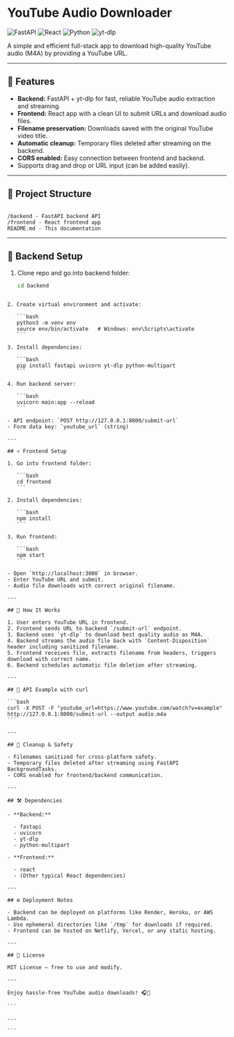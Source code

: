 # YouTube Audio Downloader

![FastAPI](https://img.shields.io/badge/FastAPI-v0.95-green) ![React](https://img.shields.io/badge/React-18-blue) ![Python](https://img.shields.io/badge/Python-3.10-blue) ![yt-dlp](https://img.shields.io/badge/yt--dlp-latest-orange)

A simple and efficient full-stack app to download high-quality YouTube audio (M4A) by providing a YouTube URL.

---

## 🚀 Features

- **Backend:** FastAPI + yt-dlp for fast, reliable YouTube audio extraction and streaming.
- **Frontend:** React app with a clean UI to submit URLs and download audio files.
- **Filename preservation:** Downloads saved with the original YouTube video title.
- **Automatic cleanup:** Temporary files deleted after streaming on the backend.
- **CORS enabled:** Easy connection between frontend and backend.
- Supports drag and drop or URL input (can be added easily).

---

## 📂 Project Structure

```

/backend - FastAPI backend API
/frontend - React frontend app
README.md - This documentation

```

---

## 🔧 Backend Setup

1. Clone repo and go into backend folder:

   ```bash
   cd backend
   ```

````

2. Create virtual environment and activate:

   ```bash
   python3 -m venv env
   source env/bin/activate   # Windows: env\Scripts\activate
   ```

3. Install dependencies:

   ```bash
   pip install fastapi uvicorn yt-dlp python-multipart
   ```

4. Run backend server:

   ```bash
   uvicorn main:app --reload
   ```

- API endpoint: `POST http://127.0.0.1:8000/submit-url`
- Form data key: `youtube_url` (string)

---

## ⚛️ Frontend Setup

1. Go into frontend folder:

   ```bash
   cd frontend
   ```

2. Install dependencies:

   ```bash
   npm install
   ```

3. Run frontend:

   ```bash
   npm start
   ```

- Open `http://localhost:3000` in browser.
- Enter YouTube URL and submit.
- Audio file downloads with correct original filename.

---

## 📡 How It Works

1. User enters YouTube URL in frontend.
2. Frontend sends URL to backend `/submit-url` endpoint.
3. Backend uses `yt-dlp` to download best quality audio as M4A.
4. Backend streams the audio file back with `Content-Disposition` header including sanitized filename.
5. Frontend receives file, extracts filename from headers, triggers download with correct name.
6. Backend schedules automatic file deletion after streaming.

---

## 🔑 API Example with curl

```bash
curl -X POST -F "youtube_url=https://www.youtube.com/watch?v=example" http://127.0.0.1:8000/submit-url --output audio.m4a
```

---

## 🧹 Cleanup & Safety

- Filenames sanitized for cross-platform safety.
- Temporary files deleted after streaming using FastAPI BackgroundTasks.
- CORS enabled for frontend/backend communication.

---

## 🛠️ Dependencies

- **Backend:**

  - fastapi
  - uvicorn
  - yt-dlp
  - python-multipart

- **Frontend:**

  - react
  - (Other typical React dependencies)

---

## ⚙️ Deployment Notes

- Backend can be deployed on platforms like Render, Heroku, or AWS Lambda.
- Use ephemeral directories like `/tmp` for downloads if required.
- Frontend can be hosted on Netlify, Vercel, or any static hosting.

---

## 📝 License

MIT License — free to use and modify.

---

Enjoy hassle-free YouTube audio downloads! 🎧🚀

```

---

```
````
